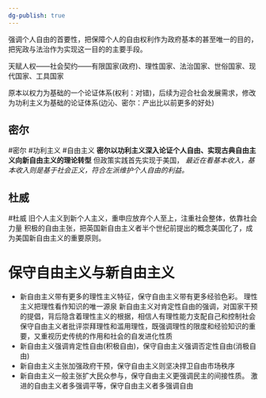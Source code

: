 ```yaml
---
dg-publish: true
---
```

强调个人自由的首要性，把保障个人的自由权利作为政府基本的甚至唯一的目的，把宪政与法治作为实现这一目的的主要手段。

天赋人权——社会契约——有限国家(政府)、理性国家、法治国家、世俗国家、现代国家、工具国家

原本以权力为基础的一个论证体系(权利：对错)，后续为迎合社会发展需求，修改为功利主义为基础的论证体系(边沁、密尔：产出比以前更多的好处)
## 密尔
#密尔 #功利主义 #自由主义
**密尔以功利主义深入论证个人自由、实现古典自由主义向新自由主义的理论转型**
但政策实践首先实现于美国，
*最近在看基本收入，基本收入则是基于社会正义，符合左派维护个人自由的利益。*
## 杜威
#杜威
旧个人主义到新个人主义，重申应放弃个人至上，注重社会整体，依靠社会力量
积极的自由主张，把英国新自由主义者半个世纪前提出的概念美国化了，成为美国新自由主义的重要原则。
# 保守自由主义与新自由主义
- 新自由主义带有更多的理性主义特征，保守自由主义带有更多经验色彩。
	理性主义把理性看作知识的唯一源泉
	新自由主义对肯定性自由的强调，对国家干预的提倡，背后隐含着理性主义的根据，相信人有理性能力支配自己和控制社会
	保守自由主义者批评崇拜理性和滥用理性，既强调理性的限度和经验知识的重要，又重视历史传统的作用和社会的自发进化性质
- 新自由主义强调肯定性自由(积极自由)，保守自由主义强调否定性自由(消极自由)
- 新自由主义主张加强政府干预，保守自由主义则坚决捍卫自由市场秩序
- 新自由主义一般主张扩大民众参与，保守自由主义更强调民主的间接性质。
	激进的自由主义者多强调平等，保守自由主义者多强调自由